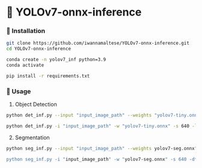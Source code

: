 # 🚀 YOLOv7-onnx-inference

### 🍞 Installation
```bash
git clone https://github.com/iwannamaltese/YOLOv7-onnx-inference.git
cd YOLOv7-onnx-inference

conda create -n yolov7_inf python=3.9
conda activate

pip install -r requirements.txt
```

### 🥨 Usage
1. Object Detection
```bash
python det_inf.py --input "input_image_path" --weights "yolov7-tiny.onnx" --size 640 --line --text

python det_inf.py -i "input_image_path" -w "yolov7-tiny.onnx" -s 640 -l -t
```

2. Segmentation
```bash
python seg_inf.py --input "input_image_path" --weights yolov7-seg.onnx" --size 640 --data "data.yaml" --device 0

python seg_inf.py -i "input_image_path" -w "yolov7-seg.onnx" -s 640 -dt "data.yaml" -dv 0
```